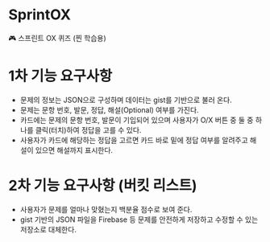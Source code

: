 # SprintOX

🎮 스프린트 OX 퀴즈 (찐 학습용)

# 1차 기능 요구사항

- 문제의 정보는 JSON으로 구성하며 데이터는 gist를 기반으로 불러 온다.
- 문제는 문항 번호, 발문, 정답, 해설(Optional) 여부를 가진다.
- 카드에는 문제의 문항 번호, 발문이 기입되어 있으며 사용자가 O/X 버튼 중 둘 중 하나를 클릭(터치)하여 정답을 고를 수 있다.
- 사용자가 카드에 해당하는 정답을 고르면 카드 바로 밑에 정답 여부를 알려주고 해설이 있으면 해설까지 표시한다.

# 2차 기능 요구사항 (버킷 리스트)

- 사용자가 문제를 얼마나 맞혔는지 백분율 점수로 보여 준다.
- gist 기반의 JSON 파일을 Firebase 등 문제를 안전하게 저장하고 수정할 수 있는 저장소로 대체한다.
